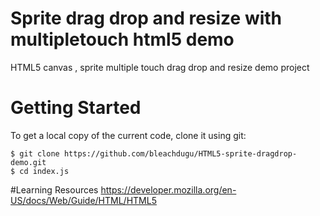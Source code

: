 # Sprite drag drop and resize with multipletouch html5 demo
HTML5 canvas , sprite  multiple touch  drag drop and resize demo project

# Getting Started
To get a local copy of the current code, clone it using git:

    $ git clone https://github.com/bleachdugu/HTML5-sprite-dragdrop-demo.git
    $ cd index.js

#Learning Resources
https://developer.mozilla.org/en-US/docs/Web/Guide/HTML/HTML5
